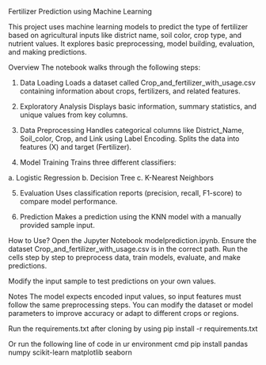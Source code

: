 Fertilizer Prediction using Machine Learning

This project uses machine learning models to predict the type of fertilizer based on agricultural inputs like district name, soil color, crop type, and nutrient values. It explores basic preprocessing, model building, evaluation, and making predictions.

Overview
The notebook walks through the following steps:

1. Data Loading
Loads a dataset called Crop_and_fertilizer_with_usage.csv containing information about crops, fertilizers, and related features.

2. Exploratory Analysis
Displays basic information, summary statistics, and unique values from key columns.

3. Data Preprocessing
Handles categorical columns like District_Name, Soil_color, Crop, and Link using Label Encoding.
Splits the data into features (X) and target (Fertilizer).

4. Model Training
Trains three different classifiers:

a. Logistic Regression
b. Decision Tree
c. K-Nearest Neighbors

5. Evaluation
Uses classification reports (precision, recall, F1-score) to compare model performance.

6. Prediction
Makes a prediction using the KNN model with a manually provided sample input.

How to Use?
Open the Jupyter Notebook modelprediction.ipynb.
Ensure the dataset Crop_and_fertilizer_with_usage.csv is in the correct path.
Run the cells step by step to preprocess data, train models, evaluate, and make predictions.

Modify the input sample to test predictions on your own values.

Notes
The model expects encoded input values, so input features must follow the same preprocessing steps.
You can modify the dataset or model parameters to improve accuracy or adapt to different crops or regions.

Run the requirements.txt after cloning by using
pip install -r requirements.txt

Or run the following line of code in ur environment cmd
pip install pandas numpy scikit-learn matplotlib seaborn



